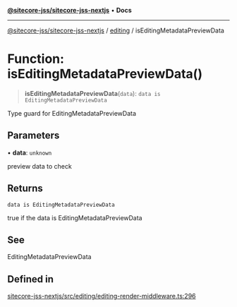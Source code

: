 [**@sitecore-jss/sitecore-jss-nextjs**](../../README.md) • **Docs**

***

[@sitecore-jss/sitecore-jss-nextjs](../../README.md) / [editing](../README.md) / isEditingMetadataPreviewData

# Function: isEditingMetadataPreviewData()

> **isEditingMetadataPreviewData**(`data`): `data is EditingMetadataPreviewData`

Type guard for EditingMetadataPreviewData

## Parameters

• **data**: `unknown`

preview data to check

## Returns

`data is EditingMetadataPreviewData`

true if the data is EditingMetadataPreviewData

## See

EditingMetadataPreviewData

## Defined in

[sitecore-jss-nextjs/src/editing/editing-render-middleware.ts:296](https://github.com/Sitecore/jss/blob/ff400466a8d16483c667d9a837e1247d6192035e/packages/sitecore-jss-nextjs/src/editing/editing-render-middleware.ts#L296)
